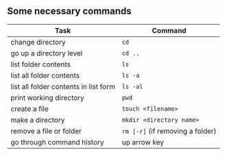 ##  Some necessary commands

Task | Command
--- | ---
change directory | `cd`
go up a directory level | `cd ..`
list folder contents | `ls`
list all folder contents | `ls -a`
list all folder contents in list form | `ls -al`
print working directory | `pwd`
create a file | `touch <filename>`
make a directory | `mkdir <directory name>`
remove a file or folder | `rm [-r]` (if removing a folder)
go through command history | up arrow key
<!-- .element: style="font-size:85%" -->